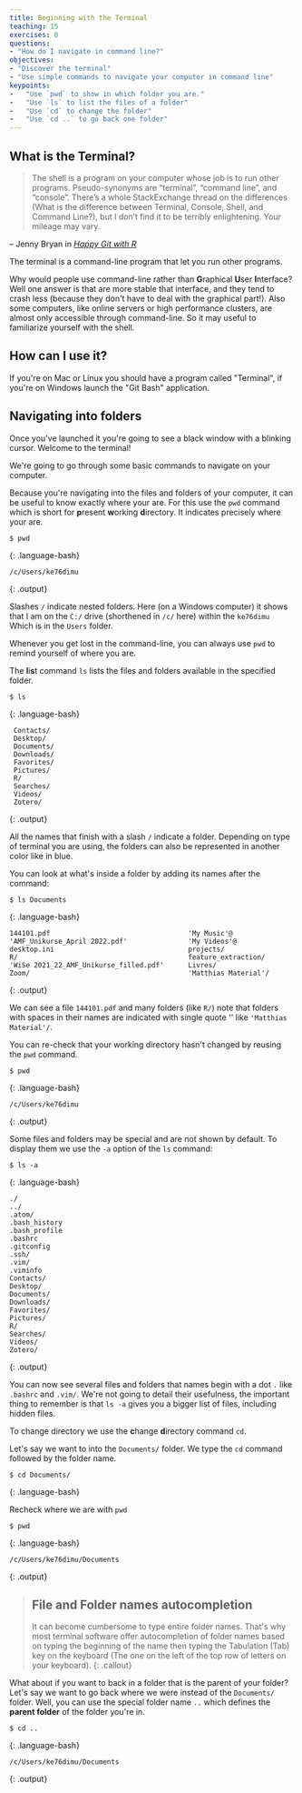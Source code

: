 ```yaml
---
title: Beginning with the Terminal
teaching: 15
exercises: 0
questions:
- "How do I navigate in command line?"
objectives:
- "Discover the terminal"
- "Use simple commands to navigate your computer in command line"
keypoints:
-   "Use `pwd` to show in which folder you are."
-   "Use `ls` to list the files of a folder"
-   "Use `cd` to change the folder"
-   "Use `cd ..` to go back one folder"
---
```


## What is the Terminal?

> The shell is a program on your computer whose job is to run other programs. Pseudo-synonyms are “terminal”, “command line”, and “console”. There’s a whole StackExchange thread on the differences (What is the difference between Terminal, Console, Shell, and Command Line?), but I don’t find it to be terribly enlightening. Your mileage may vary.

– Jenny Bryan in [*Happy Git with R*](https://happygitwithr.com/shell.html)

The terminal is a command-line program that let you run other programs.

Why would people use command-line rather than **G**raphical **U**ser **I**nterface?
Well one answer is that are more stable that interface, and they tend
to crash less (because they don't have to deal with the graphical part!).
Also some computers, like online servers or high performance clusters,
are almost only accessible through command-line. So it may useful to familiarize
yourself with the shell.

## How can I use it?

If you're on Mac or Linux you should have a program called "Terminal",
if you're on Windows launch the "Git Bash" application.

## Navigating into folders

Once you've launched it you're going to see a black window with a blinking cursor.
Welcome to the terminal!

We're going to go through some basic commands to navigate on your computer.

Because you're navigating into the files and folders of your computer,
it can be useful to know exactly where your are. For this use the `pwd` command
which is short for **p**resent **w**orking **d**irectory. It indicates precisely
where your are.


~~~
$ pwd
~~~
{: .language-bash}

~~~
/c/Users/ke76dimu
~~~
{: .output}

Slashes `/` indicate nested folders. Here (on a Windows computer) it shows that
I am on the `C:/` drive (shorthened in `/c/` here) within the `ke76dimu` Which
is in the `Users` folder.

Whenever you get lost in the command-line, you can always use `pwd` to remind
yourself of where you are.

The **l**i**s**t command `ls` lists the files and folders available in the
specified folder.

~~~
$ ls
~~~
{: .language-bash}

~~~
 Contacts/
 Desktop/
 Documents/
 Downloads/
 Favorites/
 Pictures/
 R/
 Searches/
 Videos/
 Zotero/
~~~
{: .output}

All the names that finish with a slash `/` indicate a folder. Depending on
type of terminal you are using, the folders can also be represented in another
color like in blue.

You can look at what's inside a folder by adding its names after the command:

~~~
$ ls Documents
~~~
{: .language-bash}

~~~
144101.pdf                                  'My Music'@
'AMF_Unikurse_April 2022.pdf'               'My Videos'@
desktop.ini                                 projects/
R/                                          feature_extraction/                         
'WiSe 2021_22_AMF_Unikurse_filled.pdf'      Livres/
Zoom/                                       'Matthias Material'/
~~~
{: .output}

We can see a file `144101.pdf` and many folders (like `R/`) note that folders
with spaces in their names are indicated with single quote ''
like `'Matthias Material'/`.

You can re-check that your working directory hasn't changed by reusing the `pwd`
command.

~~~
$ pwd
~~~
{: .language-bash}

~~~
/c/Users/ke76dimu
~~~
{: .output}

Some files and folders may be special and are not shown by default.
To display them we use the `-a` option of the `ls` command:

~~~
$ ls -a
~~~
{: .language-bash}

~~~
./
../
.atom/
.bash_history
.bash_profile
.bashrc
.gitconfig
.ssh/
.vim/
.viminfo
Contacts/
Desktop/
Documents/
Downloads/
Favorites/
Pictures/
R/
Searches/
Videos/
Zotero/
~~~
{: .output}   

You can now see several files and folders that names begin with a dot `.`
like `.bashrc` and `.vim/`. We're not going to detail their usefulness,
the important thing to remember is that `ls -a` gives you a bigger list of
files, including hidden files.

To change directory we use the **c**hange **d**irectory command `cd`.

Let's say we want to into the `Documents/` folder. We type the `cd` command
followed by the folder name.

~~~
$ cd Documents/
~~~
{: .language-bash}

Recheck where we are with `pwd`

~~~
$ pwd
~~~
{: .language-bash}

~~~
/c/Users/ke76dimu/Documents
~~~
{: .output}



> ## File and Folder names autocompletion
>
> It can become cumbersome to type entire folder names.
> That's why most terminal software offer autocompletion of folder names
> based on typing the beginning of the name then typing the Tabulation (Tab) key
> on the keyboard (The one on the left of the top row of letters on your
> keyboard).
{: .callout}

What about if you want to back in a folder that is the parent of your folder?
Let's say we want to go back where we were instead of the `Documents/` folder.
Well, you can use the special folder name `..` which defines the
**parent folder** of the folder you're in.

~~~
$ cd ..
~~~
{: .language-bash}

~~~
/c/Users/ke76dimu/Documents
~~~
{: .output}

